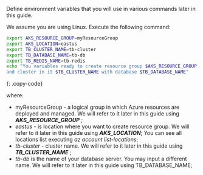 Define environment variables that you will use in various commands later in this guide.

We assume you are using Linux. Execute the following command:

```bash
export AKS_RESOURCE_GROUP=myResourceGroup
export AKS_LOCATION=eastus
export TB_CLUSTER_NAME=tb-cluster
export TB_DATABASE_NAME=tb-db
export TB_REDIS_NAME=tb-redis
echo "You variables ready to create resource group $AKS_RESOURCE_GROUP in location $AKS_LOCATION 
and cluster in it $TB_CLUSTER_NAME with database $TB_DATABASE_NAME"
```
{: .copy-code}

where: 
   - myResourceGroup - a logical group in which Azure resources are deployed and managed. We will refer to it later in this guide using ***AKS_RESOURCE_GROUP*** ;
   - *eastus* - is location where you want to create resource group. We will refer to it later in this guide using ***AKS_LOCATION***;
    You can see all locations list executing *az account list-locations*; 
   - *tb-cluster* - cluster name. We will refer to it later in this guide using ***TB_CLUSTER_NAME*** ;
   - *tb-db* is the name of your database server. You may input a different name. We will refer to it later in this guide using TB_DATABASE_NAME;